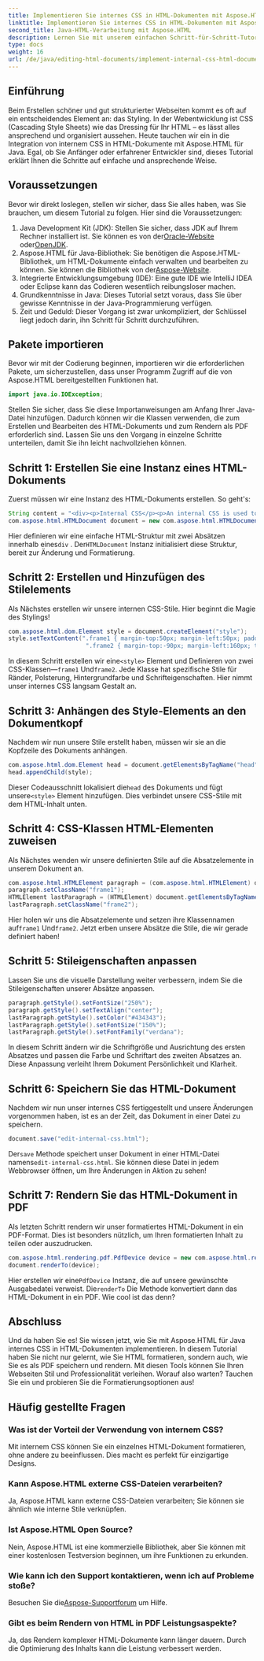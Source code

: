 ```yaml
---
title: Implementieren Sie internes CSS in HTML-Dokumenten mit Aspose.HTML für Java
linktitle: Implementieren Sie internes CSS in HTML-Dokumenten mit Aspose.HTML für Java
second_title: Java-HTML-Verarbeitung mit Aspose.HTML
description: Lernen Sie mit unserem einfachen Schritt-für-Schritt-Tutorial, mit Aspose.HTML für Java internes CSS in HTML-Dokumenten zu implementieren.
type: docs
weight: 16
url: /de/java/editing-html-documents/implement-internal-css-html-documents/
---
```

## Einführung
Beim Erstellen schöner und gut strukturierter Webseiten kommt es oft auf ein entscheidendes Element an: das Styling. In der Webentwicklung ist CSS (Cascading Style Sheets) wie das Dressing für Ihr HTML – es lässt alles ansprechend und organisiert aussehen. Heute tauchen wir ein in die Integration von internem CSS in HTML-Dokumente mit Aspose.HTML für Java. Egal, ob Sie Anfänger oder erfahrener Entwickler sind, dieses Tutorial erklärt Ihnen die Schritte auf einfache und ansprechende Weise.
## Voraussetzungen
Bevor wir direkt loslegen, stellen wir sicher, dass Sie alles haben, was Sie brauchen, um diesem Tutorial zu folgen. Hier sind die Voraussetzungen:
1.  Java Development Kit (JDK): Stellen Sie sicher, dass JDK auf Ihrem Rechner installiert ist. Sie können es von der[Oracle-Website](https://www.oracle.com/java/technologies/javase-jdk11-downloads.html) oder[OpenJDK](https://openjdk.java.net/).
2.  Aspose.HTML für Java-Bibliothek: Sie benötigen die Aspose.HTML-Bibliothek, um HTML-Dokumente einfach verwalten und bearbeiten zu können. Sie können die Bibliothek von der[Aspose-Website](https://releases.aspose.com/html/java/).
3. Integrierte Entwicklungsumgebung (IDE): Eine gute IDE wie IntelliJ IDEA oder Eclipse kann das Codieren wesentlich reibungsloser machen.
4. Grundkenntnisse in Java: Dieses Tutorial setzt voraus, dass Sie über gewisse Kenntnisse in der Java-Programmierung verfügen.
5. Zeit und Geduld: Dieser Vorgang ist zwar unkompliziert, der Schlüssel liegt jedoch darin, ihn Schritt für Schritt durchzuführen.
## Pakete importieren
Bevor wir mit der Codierung beginnen, importieren wir die erforderlichen Pakete, um sicherzustellen, dass unser Programm Zugriff auf die von Aspose.HTML bereitgestellten Funktionen hat.
```java
import java.io.IOException;
```
Stellen Sie sicher, dass Sie diese Importanweisungen am Anfang Ihrer Java-Datei hinzufügen. Dadurch können wir die Klassen verwenden, die zum Erstellen und Bearbeiten des HTML-Dokuments und zum Rendern als PDF erforderlich sind.
Lassen Sie uns den Vorgang in einzelne Schritte unterteilen, damit Sie ihn leicht nachvollziehen können.
## Schritt 1: Erstellen Sie eine Instanz eines HTML-Dokuments
Zuerst müssen wir eine Instanz des HTML-Dokuments erstellen. So geht's:
```java
String content = "<div><p>Internal CSS</p><p>An internal CSS is used to define a style for a single HTML page</p></div>";
com.aspose.html.HTMLDocument document = new com.aspose.html.HTMLDocument(content, ".");
```
 Hier definieren wir eine einfache HTML-Struktur mit zwei Absätzen innerhalb eines`div` . Der`HTMLDocument` Instanz initialisiert diese Struktur, bereit zur Änderung und Formatierung.
## Schritt 2: Erstellen und Hinzufügen des Stilelements
Als Nächstes erstellen wir unsere internen CSS-Stile. Hier beginnt die Magie des Stylings!
```java
com.aspose.html.dom.Element style = document.createElement("style");
style.setTextContent(".frame1 { margin-top:50px; margin-left:50px; padding:20px; width:360px; height:90px; background-color:#a52a2a; font-family:verdana; color:#FFF5EE;}" +
                      ".frame2 { margin-top:-90px; margin-left:160px; text-align:center; padding:20px; width:360px; height:100px; background-color:#ADD8E6;}");
```
 In diesem Schritt erstellen wir eine`<style>` Element und Definieren von zwei CSS-Klassen—`frame1` Und`frame2`. Jede Klasse hat spezifische Stile für Ränder, Polsterung, Hintergrundfarbe und Schrifteigenschaften. Hier nimmt unser internes CSS langsam Gestalt an.
## Schritt 3: Anhängen des Style-Elements an den Dokumentkopf
Nachdem wir nun unsere Stile erstellt haben, müssen wir sie an die Kopfzeile des Dokuments anhängen.
```java
com.aspose.html.dom.Element head = document.getElementsByTagName("head").get_Item(0);
head.appendChild(style);
```
 Dieser Codeausschnitt lokalisiert die`head` des Dokuments und fügt unsere`<style>` Element hinzufügen. Dies verbindet unsere CSS-Stile mit dem HTML-Inhalt unten.
## Schritt 4: CSS-Klassen HTML-Elementen zuweisen
Als Nächstes wenden wir unsere definierten Stile auf die Absatzelemente in unserem Dokument an.
```java
com.aspose.html.HTMLElement paragraph = (com.aspose.html.HTMLElement) document.getElementsByTagName("p").get_Item(0);
paragraph.setClassName("frame1");
HTMLElement lastParagraph = (HTMLElement) document.getElementsByTagName("p").get_Item(document.getElementsByTagName("p").getLength() - 1);
lastParagraph.setClassName("frame2");
```
 Hier holen wir uns die Absatzelemente und setzen ihre Klassennamen auf`frame1` Und`frame2`. Jetzt erben unsere Absätze die Stile, die wir gerade definiert haben!
## Schritt 5: Stileigenschaften anpassen
Lassen Sie uns die visuelle Darstellung weiter verbessern, indem Sie die Stileigenschaften unserer Absätze anpassen.
```java
paragraph.getStyle().setFontSize("250%");
paragraph.getStyle().setTextAlign("center");
lastParagraph.getStyle().setColor("#434343");
lastParagraph.getStyle().setFontSize("150%");
lastParagraph.getStyle().setFontFamily("verdana");
```
In diesem Schritt ändern wir die Schriftgröße und Ausrichtung des ersten Absatzes und passen die Farbe und Schriftart des zweiten Absatzes an. Diese Anpassung verleiht Ihrem Dokument Persönlichkeit und Klarheit.
## Schritt 6: Speichern Sie das HTML-Dokument
Nachdem wir nun unser internes CSS fertiggestellt und unsere Änderungen vorgenommen haben, ist es an der Zeit, das Dokument in einer Datei zu speichern.
```java
document.save("edit-internal-css.html");
```
 Der`save` Methode speichert unser Dokument in einer HTML-Datei namens`edit-internal-css.html`. Sie können diese Datei in jedem Webbrowser öffnen, um Ihre Änderungen in Aktion zu sehen!
## Schritt 7: Rendern Sie das HTML-Dokument in PDF
Als letzten Schritt rendern wir unser formatiertes HTML-Dokument in ein PDF-Format. Dies ist besonders nützlich, um Ihren formatierten Inhalt zu teilen oder auszudrucken.
```java
com.aspose.html.rendering.pdf.PdfDevice device = new com.aspose.html.rendering.pdf.PdfDevice("edit-internal-css.pdf");
document.renderTo(device);
```
 Hier erstellen wir eine`PdfDevice` Instanz, die auf unsere gewünschte Ausgabedatei verweist. Die`renderTo` Die Methode konvertiert dann das HTML-Dokument in ein PDF. Wie cool ist das denn?
## Abschluss
Und da haben Sie es! Sie wissen jetzt, wie Sie mit Aspose.HTML für Java internes CSS in HTML-Dokumenten implementieren. In diesem Tutorial haben Sie nicht nur gelernt, wie Sie HTML formatieren, sondern auch, wie Sie es als PDF speichern und rendern. Mit diesen Tools können Sie Ihren Webseiten Stil und Professionalität verleihen. Worauf also warten? Tauchen Sie ein und probieren Sie die Formatierungsoptionen aus!

## Häufig gestellte Fragen
### Was ist der Vorteil der Verwendung von internem CSS?  
Mit internem CSS können Sie ein einzelnes HTML-Dokument formatieren, ohne andere zu beeinflussen. Dies macht es perfekt für einzigartige Designs.
### Kann Aspose.HTML externe CSS-Dateien verarbeiten?  
Ja, Aspose.HTML kann externe CSS-Dateien verarbeiten; Sie können sie ähnlich wie interne Stile verknüpfen.
### Ist Aspose.HTML Open Source?  
Nein, Aspose.HTML ist eine kommerzielle Bibliothek, aber Sie können mit einer kostenlosen Testversion beginnen, um ihre Funktionen zu erkunden.
### Wie kann ich den Support kontaktieren, wenn ich auf Probleme stoße?  
 Besuchen Sie die[Aspose-Supportforum](https://forum.aspose.com/c/html/29) um Hilfe.
### Gibt es beim Rendern von HTML in PDF Leistungsaspekte?  
Ja, das Rendern komplexer HTML-Dokumente kann länger dauern. Durch die Optimierung des Inhalts kann die Leistung verbessert werden.
